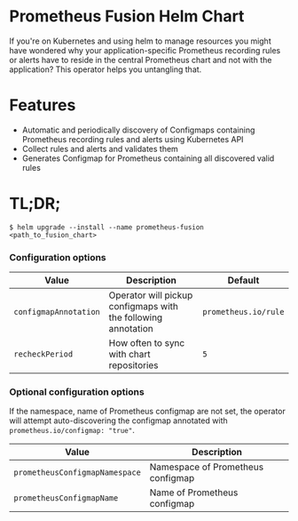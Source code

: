 # Prometheus Fusion Helm Chart

If you're on Kubernetes and using helm to manage resources you might have wondered why your application-specific Prometheus recording rules or alerts have to reside in the central Prometheus chart and not with the application?
This operator helps you untangling that.

# Features

- Automatic and periodically discovery of Configmaps containing Prometheus recording rules and alerts using Kubernetes API
- Collect rules and alerts and validates them
- Generates Configmap for Prometheus containing all discovered valid rules

# TL;DR;

```console
$ helm upgrade --install --name prometheus-fusion <path_to_fusion_chart>
```

### Configuration options

| Value                                   | Description                                                                                 | Default                                                                         |
|-----------------------------------------|---------------------------------------------------------------------------------------------|---------------------------------------------------------------------------------|
| `configmapAnnotation`                   | Operator will pickup configmaps with the following annotation                               | `prometheus.io/rule`                                                                                                        |
| `recheckPeriod`                         | How often to sync with chart repositories                                                   | `5`                                                                          |


### Optional configuration options

If the namespace, name of Prometheus configmap are not set, the operator will attempt auto-discovering the configmap annotated with `prometheus.io/configmap: "true"`.

| Value                                   | Description                                                                                 |
|-----------------------------------------|---------------------------------------------------------------------------------------------|
| `prometheusConfigmapNamespace`          | Namespace of Prometheus configmap                                                           |
| `prometheusConfigmapName`               | Name of Prometheus configmap                                                                |
